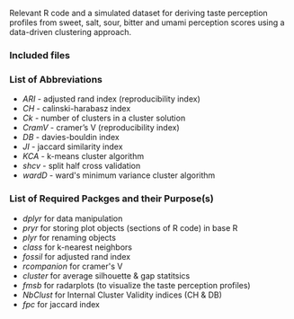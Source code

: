 Relevant R code and a simulated dataset for deriving taste perception profiles from sweet, salt, sour, bitter and umami 
perception scores using a data-driven clustering approach. 

### Included files 



### List of Abbreviations

- *ARI* - adjusted rand index (reproducibility index)    
- *CH*  - calinski-harabasz index   
- *Ck* - number of clusters in a cluster solution    
- *CramV* - cramer’s V (reproducibility index)    
- *DB* - davies-bouldin index    
- *JI* - jaccard similarity index   
- *KCA* - k-means cluster algorithm   
- *shcv* - split half cross validation    
- *wardD* - ward's minimum variance cluster algorithm


### List of Required Packges and their Purpose(s)

- *dplyr*      for data manipulation
- *pryr*       for storing plot objects (sections of R code) in base R
- *plyr*       for renaming objects 
- *class*      for k-nearest neighbors  
- *fossil*     for adjusted rand index 
- *rcompanion* for cramer's V
- *cluster*    for average silhouette & gap statitsics 
- *fmsb*       for radarplots (to visualize the taste perception profiles)
- *NbClust*    for Internal Cluster Validity indices (CH & DB)
- *fpc*        for jaccard index






